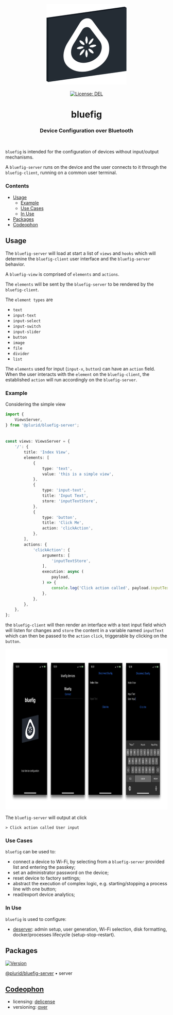 <p align="center">
    <a target="_blank" href="https://plurid.com/bluefig">
        <img src="https://raw.githubusercontent.com/plurid/bluefig/master/about/identity/bluefig-logo.png" height="250px">
    </a>
    <br />
    <br />
    <a target="_blank" href="https://github.com/plurid/bluefig/blob/master/LICENSE">
        <img src="https://img.shields.io/badge/license-DEL-blue.svg?colorB=1380C3&style=for-the-badge" alt="License: DEL">
    </a>
</p>



<h1 align="center">
    bluefig
</h1>


<h3 align="center">
    Device Configuration over Bluetooth
</h3>



<br />



`bluefig` is intended for the configuration of devices without input/output mechanisms.

A `bluefig-server` runs on the device and the user connects to it through the `bluefig-client`, running on a common user terminal.



### Contents

+ [Usage](#usage)
    + [Example](#example)
    + [Use Cases](#use-cases)
    + [In Use](#in-use)
+ [Packages](#packages)
+ [Codeophon](#codeophon)



## Usage

The `bluefig-server` will load at start a list of `views` and `hooks` which will determine the `bluefig-client` user interface and the `bluefig-server` behavior.

A `bluefig-view` is comprised of `elements` and `actions`.

The `elements` will be sent by the `bluefig-server` to be rendered by the `bluefig-client`.

The `element types` are

+ `text`
+ `input-text`
+ `input-select`
+ `input-switch`
+ `input-slider`
+ `button`
+ `image`
+ `file`
+ `divider`
+ `list`

The `elements` used for input (`input-x`, `button`) can have an `action` field. When the user interacts with the `element` on the `bluefig-client`, the established `action` will run accordingly on the `bluefig-server`.


### Example

Considering the simple view

``` typescript
import {
    ViewsServer,
} from '@plurid/bluefig-server';


const views: ViewsServer = {
    '/': {
        title: 'Index View',
        elements: [
            {
                type: 'text',
                value: 'this is a simple view',
            },
            {
                type: 'input-text',
                title: 'Input Text',
                store: 'inputTextStore',
            },
            {
                type: 'button',
                title: 'Click Me',
                action: 'clickAction',
            },
        ],
        actions: {
            'clickAction': {
                arguments: [
                    'inputTextStore',
                ],
                execution: async (
                    payload,
                ) => {
                    console.log('Click action called', payload.inputTextStore);
                },
            },
        },
    },
};
```

the `bluefig-client` will then render an interface with a text input field which will listen for changes and `store` the content in a variable named `inputText` which can then be passed to the `action` `click`, triggerable by clicking on the `button`.


<p align="center">
    <img src="https://raw.githubusercontent.com/plurid/bluefig/master/about/presentation/bluefig-example.png" height="500px">
</p>


The `bluefig-server` will output at click

```
> Click action called User input
```


### Use Cases

`bluefig` can be used to:

+ connect a device to Wi-Fi, by selecting from a `bluefig-server` provided list and entering the passkey;
+ set an administrator password on the device;
+ reset device to factory settings;
+ abstract the execution of complex logic, e.g. starting/stopping a process line with one button;
+ read/export device analytics;


### In Use

`bluefig` is used to configure:

+ [deserver](https://github.com/plurid/deserve/tree/master/packages/utilities/deserver-os/deserver-bluefig): admin setup, user generation, Wi-Fi selection, disk formatting, docker/processes lifecycle (setup-stop-restart).



## Packages


<a target="_blank" href="https://www.npmjs.com/package/@plurid/bluefig-server">
    <img src="https://img.shields.io/npm/v/@plurid/bluefig-server.svg?logo=npm&colorB=1380C3&style=for-the-badge" alt="Version">
</a>

[@plurid/bluefig-server][bluefig-server] • server

[bluefig-server]: https://github.com/plurid/bluefig/tree/master/packages/bluefig-server



## [Codeophon](https://github.com/ly3xqhl8g9/codeophon)

+ licensing: [delicense](https://github.com/ly3xqhl8g9/delicense)
+ versioning: [αver](https://github.com/ly3xqhl8g9/alpha-versioning)
